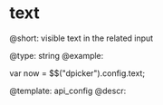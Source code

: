 text
=============


@short: visible text in the related input
	

@type:  string
@example:

var now = $$("dpicker").config.text;


@template:	api_config
@descr:


